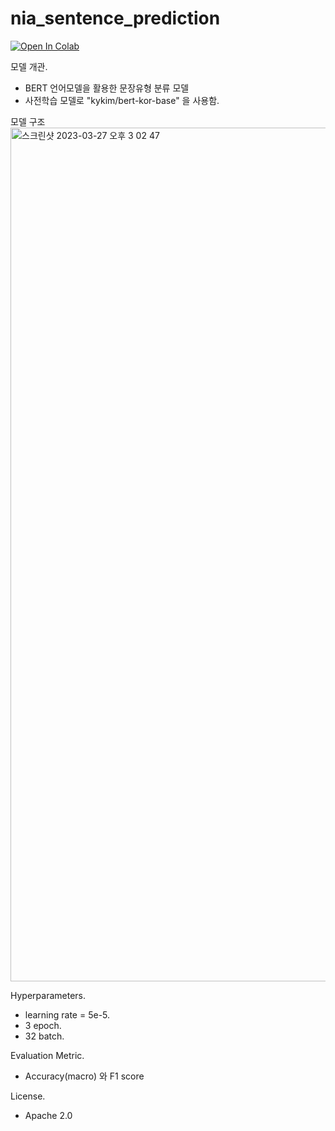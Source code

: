 # nia_sentence_prediction
[![Open In Colab](https://colab.research.google.com/assets/colab-badge.svg)](https://github.com/Artificial-Society/nia_sentence_prediction/blob/main/sentence_type_prediction.ipynb)

모델 개관.  
- BERT 언어모델을 활용한 문장유형 분류 모델    
- 사전학습 모델로 "kykim/bert-kor-base" 을 사용함.    

모델 구조    
<img width="1366" alt="스크린샷 2023-03-27 오후 3 02 47" src="https://user-images.githubusercontent.com/85025584/227861671-84ca3603-c33f-4d9b-9fc3-be0f658c0d39.png">

Hyperparameters.   
- learning rate = 5e-5.    
- 3 epoch.    
- 32 batch.    

Evaluation Metric.        
- Accuracy(macro) 와 F1 score

License.   
- Apache 2.0
